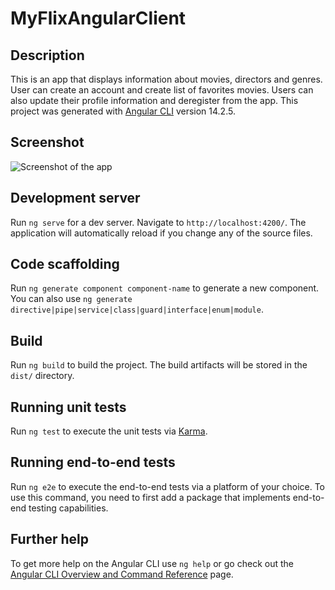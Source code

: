 # MyFlixAngularClient

## Description

This is an app that displays information about movies, directors and genres. User can create an account and create list of favorites movies. Users can also update their profile information and deregister from the app. 
This project was generated with [Angular CLI](https://github.com/angular/angular-cli) version 14.2.5.

## Screenshot

![Screenshot of the app](https://user-images.githubusercontent.com/104713327/198204823-4bd7267d-7962-4a43-a44a-a37c8f52e723.png)

## Development server

Run `ng serve` for a dev server. Navigate to `http://localhost:4200/`. The application will automatically reload if you change any of the source files.

## Code scaffolding

Run `ng generate component component-name` to generate a new component. You can also use `ng generate directive|pipe|service|class|guard|interface|enum|module`.

## Build

Run `ng build` to build the project. The build artifacts will be stored in the `dist/` directory.

## Running unit tests

Run `ng test` to execute the unit tests via [Karma](https://karma-runner.github.io).

## Running end-to-end tests

Run `ng e2e` to execute the end-to-end tests via a platform of your choice. To use this command, you need to first add a package that implements end-to-end testing capabilities.

## Further help

To get more help on the Angular CLI use `ng help` or go check out the [Angular CLI Overview and Command Reference](https://angular.io/cli) page.
